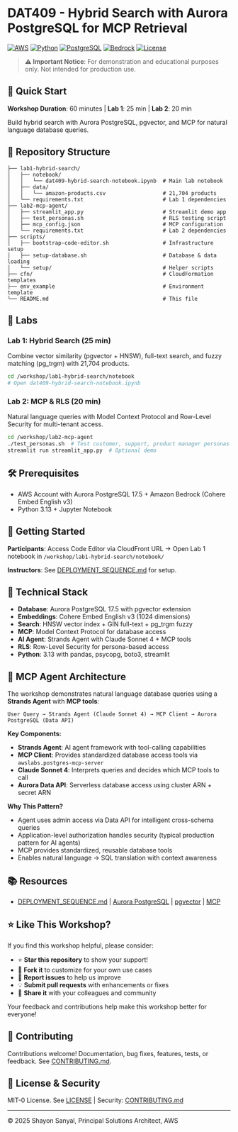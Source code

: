 # DAT409 - Hybrid Search with Aurora PostgreSQL for MCP Retrieval

[![AWS](https://img.shields.io/badge/AWS-Aurora_PostgreSQL-FF9900?style=for-the-badge&logo=amazon-aws&logoColor=white)](https://aws.amazon.com/rds/aurora/)
[![Python](https://img.shields.io/badge/Python-3.13-3776AB?style=for-the-badge&logo=python&logoColor=white)](https://www.python.org/)
[![PostgreSQL](https://img.shields.io/badge/PostgreSQL-17.5-316192?style=for-the-badge&logo=postgresql&logoColor=white)](https://www.postgresql.org/)
[![Bedrock](https://img.shields.io/badge/Amazon_Bedrock-Cohere-FF9900?style=for-the-badge&logo=amazon-aws&logoColor=white)](https://aws.amazon.com/bedrock/)
[![License](https://img.shields.io/badge/License-MIT--0-green?style=for-the-badge)](LICENSE)

> **⚠️ Important Notice**: For demonstration and educational purposes only. Not intended for production use.

## 🚀 Quick Start

**Workshop Duration**: 60 minutes | **Lab 1**: 25 min | **Lab 2**: 20 min

Build hybrid search with Aurora PostgreSQL, pgvector, and MCP for natural language database queries.

## 📁 Repository Structure

```
├── lab1-hybrid-search/
│   ├── notebook/
│   │   └── dat409-hybrid-search-notebook.ipynb  # Main lab notebook
│   ├── data/
│   │   └── amazon-products.csv                  # 21,704 products
│   └── requirements.txt                         # Lab 1 dependencies
├── lab2-mcp-agent/
│   ├── streamlit_app.py                         # Streamlit demo app
│   ├── test_personas.sh                         # RLS testing script
│   ├── mcp_config.json                          # MCP configuration
│   └── requirements.txt                         # Lab 2 dependencies
├── scripts/
│   ├── bootstrap-code-editor.sh                 # Infrastructure setup
│   ├── setup-database.sh                        # Database & data loading
│   └── setup/                                   # Helper scripts
├── cfn/                                         # CloudFormation templates
├── env_example                                  # Environment template
└── README.md                                    # This file
```

## 🎯 Labs

### Lab 1: Hybrid Search (25 min)
Combine vector similarity (pgvector + HNSW), full-text search, and fuzzy matching (pg_trgm) with 21,704 products.

```bash
cd /workshop/lab1-hybrid-search/notebook
# Open dat409-hybrid-search-notebook.ipynb
```

### Lab 2: MCP & RLS (20 min)
Natural language queries with Model Context Protocol and Row-Level Security for multi-tenant access.

```bash
cd /workshop/lab2-mcp-agent
./test_personas.sh  # Test customer, support, product manager personas
streamlit run streamlit_app.py  # Optional demo
```

## 🛠️ Prerequisites
- AWS Account with Aurora PostgreSQL 17.5 + Amazon Bedrock (Cohere Embed English v3)
- Python 3.13 + Jupyter Notebook

## 🚦 Getting Started

**Participants**: Access Code Editor via CloudFront URL → Open Lab 1 notebook in `/workshop/lab1-hybrid-search/notebook/`

**Instructors**: See [DEPLOYMENT_SEQUENCE.md](DEPLOYMENT_SEQUENCE.md) for setup.

## 🔧 Technical Stack
- **Database**: Aurora PostgreSQL 17.5 with pgvector extension
- **Embeddings**: Cohere Embed English v3 (1024 dimensions)
- **Search**: HNSW vector index + GIN full-text + pg_trgm fuzzy
- **MCP**: Model Context Protocol for database access
- **AI Agent**: Strands Agent with Claude Sonnet 4 + MCP tools
- **RLS**: Row-Level Security for persona-based access
- **Python**: 3.13 with pandas, psycopg, boto3, streamlit

## 🤖 MCP Agent Architecture

The workshop demonstrates natural language database queries using a **Strands Agent** with **MCP tools**:

```
User Query → Strands Agent (Claude Sonnet 4) → MCP Client → Aurora PostgreSQL (Data API)
```

**Key Components:**
- **Strands Agent**: AI agent framework with tool-calling capabilities
- **MCP Client**: Provides standardized database access tools via `awslabs.postgres-mcp-server`
- **Claude Sonnet 4**: Interprets queries and decides which MCP tools to call
- **Aurora Data API**: Serverless database access using cluster ARN + secret ARN

**Why This Pattern?**
- Agent uses admin access via Data API for intelligent cross-schema queries
- Application-level authorization handles security (typical production pattern for AI agents)
- MCP provides standardized, reusable database tools
- Enables natural language → SQL translation with context awareness

## 📚 Resources
- [DEPLOYMENT_SEQUENCE.md](DEPLOYMENT_SEQUENCE.md) | [Aurora PostgreSQL](https://docs.aws.amazon.com/AmazonRDS/latest/AuroraUserGuide/) | [pgvector](https://github.com/pgvector/pgvector) | [MCP](https://modelcontextprotocol.io/)

## ⭐ Like This Workshop?

If you find this workshop helpful, please consider:
- ⭐ **Star this repository** to show your support!
- 🍴 **Fork it** to customize for your own use cases
- 🐛 **Report issues** to help us improve
- 💡 **Submit pull requests** with enhancements or fixes
- 📢 **Share it** with your colleagues and community

Your feedback and contributions help make this workshop better for everyone!

## 🤝 Contributing

Contributions welcome! Documentation, bug fixes, features, tests, or feedback. See [CONTRIBUTING.md](CONTRIBUTING.md).

## 📄 License & Security
MIT-0 License. See [LICENSE](LICENSE) | Security: [CONTRIBUTING.md](CONTRIBUTING.md#security-issue-notifications)

---

© 2025 Shayon Sanyal, Principal Solutions Architect, AWS
